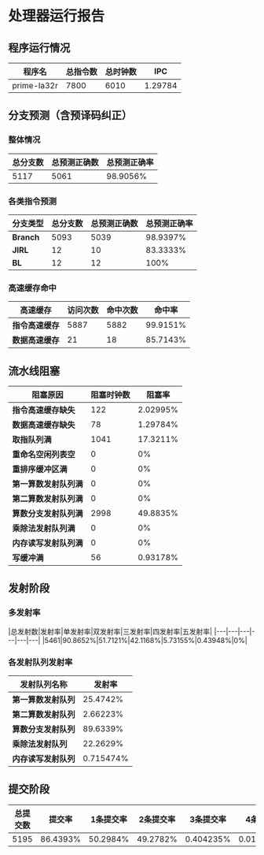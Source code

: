 # 处理器运行报告
## 程序运行情况
|程序名|总指令数|总时钟数|IPC|
|---|---|---|---|
|prime-la32r|7800|6010|1.29784|

## 分支预测（含预译码纠正）
### 整体情况
|总分支数|总预测正确数|总预测正确率|
|---|---|---|
|5117|5061|98.9056%|

### 各类指令预测
|分支类型|总分支数|总预测正确数|总预测正确率|
|---|---|---|---|
|**Branch**| 5093 | 5039 | 98.9397%|
|**JIRL**| 12 | 10 | 83.3333%|
|**BL**| 12 | 12 | 100%|

### 高速缓存命中
|高速缓存|访问次数|命中次数|命中率|
|---|---|---|---|
|**指令高速缓存**| 5887 | 5882 | 99.9151%|
|**数据高速缓存**| 21 | 18 | 85.7143%|
## 流水线阻塞
|阻塞原因|阻塞时钟数|阻塞率|
|---|---|---|
|**指令高速缓存缺失**| 122 | 2.02995%|
|**数据高速缓存缺失**| 78 | 1.29784%|
|**取指队列满**| 1041 | 17.3211%|
|**重命名空闲列表空**|0 | 0%|
|**重排序缓冲区满**|0 | 0%|
|**第一算数发射队列满**|0 | 0%|
|**第二算数发射队列满**|0 | 0%|
|**算数分支发射队列满**|2998 | 49.8835%|
|**乘除法发射队列满**|0 | 0%|
|**内存读写发射队列满**|0 | 0%|
|**写缓冲满**|56 | 0.93178%|

## 发射阶段
### 多发射率
|总发射数|发射率|单发射率|双发射率|三发射率|四发射率|五发射率|
|---|---|---|---|---|---|
|5461|90.8652%|51.7121%|42.1168%|5.73155%|0.43948%|0%|

### 各发射队列发射率
|发射队列名称|发射率|
|---|---|
|**第一算数发射队列**|25.4742%|
|**第二算数发射队列**|2.66223%|
|**算数分支发射队列**|89.6339%|
|**乘除法发射队列**|22.2629%|
|**内存读写发射队列**|0.715474%|

## 提交阶段
|总提交数|提交率|1条提交率|2条提交率|3条提交率|4条提交率|
|---|---|---|---|---|---|
|5195|86.4393%|50.2984%|49.2782%|0.404235%|0.0192493%|

